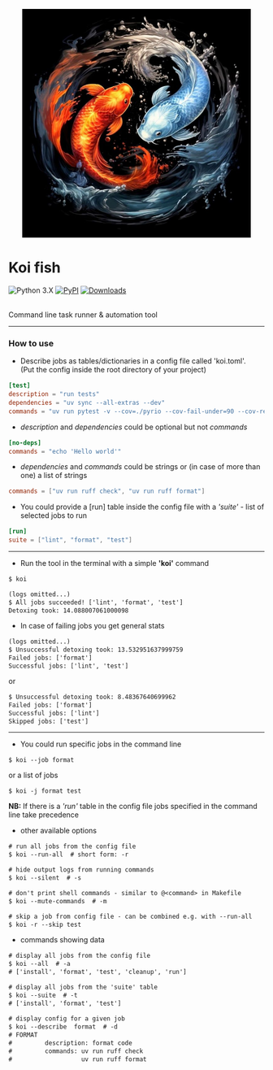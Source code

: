 <p align="center">
  <img src="https://github.com/kaliv0/koi_fish/blob/main/assets/koi-fish.jpg?raw=true" width="450" alt="Koi fish">
</p>

# Koi fish

![Python 3.X](https://img.shields.io/badge/python-^3.12-blue?style=flat-square&logo=Python&logoColor=white)
[![PyPI](https://img.shields.io/pypi/v/koi-fish.svg)](https://pypi.org/project/koi-fish/)
[![Downloads](https://static.pepy.tech/badge/koi-fish)](https://pepy.tech/projects/koi-fish)

<br>Command line task runner & automation tool

---------------------------
### How to use
- Describe jobs as tables/dictionaries in a config file called 'koi.toml'.
<br>(Put the config inside the root directory of your project)
```toml
[test]
description = "run tests"
dependencies = "uv sync --all-extras --dev"
commands = "uv run pytest -v --cov=./pyrio --cov-fail-under=90 --cov-report=xml"
```
- <i>description</i> and <i>dependencies</i> could be optional but not <i>commands</i>
```toml
[no-deps]
commands = "echo 'Hello world'"
```
- <i>dependencies</i> and <i>commands</i> could be strings or (in case of more than one) a list of strings
```toml
commands = ["uv run ruff check", "uv run ruff format"]
```

- You could provide a [run] table inside the config file with a <i>'suite'</i> - list of selected jobs to run
```toml
[run]
suite = ["lint", "format", "test"]
```
---------------------------
- Run the tool in the terminal with a simple <b>'koi'</b> command
```shell
$ koi
```
```shell
(logs omitted...)
$ All jobs succeeded! ['lint', 'format', 'test']
Detoxing took: 14.088007061000098
```
- In case of failing jobs you get general stats
```shell
(logs omitted...)
$ Unsuccessful detoxing took: 13.532951637999759
Failed jobs: ['format']
Successful jobs: ['lint', 'test']
```
or
```shell
$ Unsuccessful detoxing took: 8.48367640699962
Failed jobs: ['format']
Successful jobs: ['lint']
Skipped jobs: ['test']
```
---------------------------
- You could run specific jobs in the command line
```shell
$ koi --job format
```
or a list of jobs
```shell
$ koi -j format test
```
<b>NB:</b> If there is a <i>'run'</i> table in the config file jobs specified in the command line take precedence

- other available options
```shell
# run all jobs from the config file 
$ koi --run-all  # short form: -r
```
```shell
# hide output logs from running commands
$ koi --silent  # -s
```
```shell
# don't print shell commands - similar to @<command> in Makefile
$ koi --mute-commands  # -m
```
```shell
# skip a job from config file - can be combined e.g. with --run-all
$ koi -r --skip test
```
- commands showing data
```shell
# display all jobs from the config file
$ koi --all  # -a
# ['install', 'format', 'test', 'cleanup', 'run']

```
```shell
# display all jobs from the 'suite' table
$ koi --suite  # -t
# ['install', 'format', 'test']
```
```shell
# display config for a given job
$ koi --describe  format  # -d
# FORMAT
#         description: format code
#         commands: uv run ruff check
#                   uv run ruff format
```